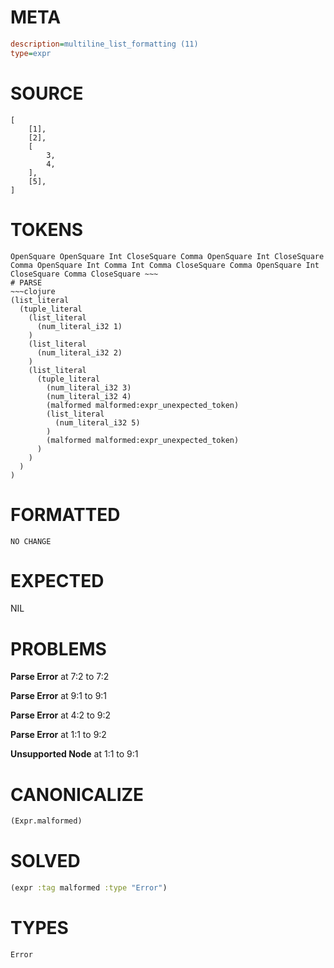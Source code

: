 # META
~~~ini
description=multiline_list_formatting (11)
type=expr
~~~
# SOURCE
~~~roc
[
	[1],
	[2],
	[
		3,
		4,
	],
	[5],
]
~~~
# TOKENS
~~~text
OpenSquare OpenSquare Int CloseSquare Comma OpenSquare Int CloseSquare Comma OpenSquare Int Comma Int Comma CloseSquare Comma OpenSquare Int CloseSquare Comma CloseSquare ~~~
# PARSE
~~~clojure
(list_literal
  (tuple_literal
    (list_literal
      (num_literal_i32 1)
    )
    (list_literal
      (num_literal_i32 2)
    )
    (list_literal
      (tuple_literal
        (num_literal_i32 3)
        (num_literal_i32 4)
        (malformed malformed:expr_unexpected_token)
        (list_literal
          (num_literal_i32 5)
        )
        (malformed malformed:expr_unexpected_token)
      )
    )
  )
)
~~~
# FORMATTED
~~~roc
NO CHANGE
~~~
# EXPECTED
NIL
# PROBLEMS
**Parse Error**
at 7:2 to 7:2

**Parse Error**
at 9:1 to 9:1

**Parse Error**
at 4:2 to 9:2

**Parse Error**
at 1:1 to 9:2

**Unsupported Node**
at 1:1 to 9:1

# CANONICALIZE
~~~clojure
(Expr.malformed)
~~~
# SOLVED
~~~clojure
(expr :tag malformed :type "Error")
~~~
# TYPES
~~~roc
Error
~~~
